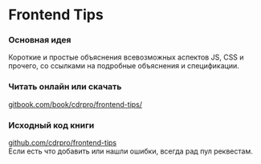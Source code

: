 # Frontend Tips

### Основная идея

Короткие и простые объяснения всевозможных аспектов JS, CSS и прочего, со ссылками на подробные объяснения и спецификации.

### Читать онлайн или скачать

[gitbook.com/book/cdrpro/frontend-tips/](https://www.gitbook.com/book/cdrpro/frontend-tips/details)

### Исходный код книги

[github.com/cdrpro/frontend-tips](https://github.com/cdrpro/frontend-tips)   
Если есть что добавить или нашли ошибки, всегда рад пул реквестам.
